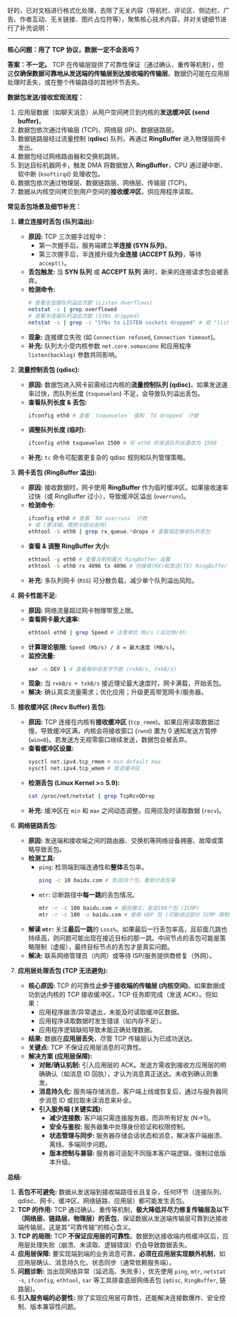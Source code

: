 
好的，已对文档进行格式化处理，去除了无关内容（导航栏、评论区、侧边栏、广告、作者互动、无关链接、图片占位符等），聚焦核心技术内容，并对关键细节进行了补充说明：

---

**核心问题：用了 TCP 协议，数据一定不会丢吗？**

**答案：不一定。** TCP 在传输层提供了可靠性保证（通过确认、重传等机制），但这**仅确保数据可靠地从发送端的传输层到达接收端的传输层**。数据仍可能在应用层处理时丢失，或在整个传输路径的其他环节丢失。

**数据包发送/接收宏观流程：**
1.  应用层数据（如聊天消息）从用户空间拷贝到内核的**发送缓冲区 (send buffer)**。
2.  数据包依次通过传输层 (TCP)、网络层 (IP)、数据链路层。
3.  数据链路层经过流量控制 (**qdisc**) 队列，再通过 **RingBuffer** 进入物理层网卡发出。
4.  数据包经过网络路由器和交换机跳转。
5.  到达目标机器网卡，触发 DMA 将数据放入 **RingBuffer**，CPU 通过硬中断、软中断 (`ksoftirqd`) 处理收包。
6.  数据包依次通过物理层、数据链路层、网络层、传输层 (TCP)。
7.  数据从内核空间拷贝到用户空间的**接收缓冲区**，供应用程序读取。

**常见丢包场景及细节补充：**

1.  **建立连接时丢包 (队列溢出):**
    *   **原因:** TCP 三次握手过程中：
        *   第一次握手后，服务端建立**半连接 (SYN 队列)**。
        *   第三次握手后，半连接升级为**全连接 (ACCEPT 队列)**，等待 `accept()`。
    *   **丢包触发:** 当 **SYN 队列** 或 **ACCEPT 队列** 满时，新来的连接请求包会被丢弃。
    *   **检测命令:**
        ```bash
        # 查看全连接队列溢出次数 (Listen Overflows)
        netstat -s | grep overflowed
        # 查看半连接队列溢出次数 (SYNs dropped)
        netstat -s | grep -i "SYNs to LISTEN sockets dropped" # 或 "listen queue"
        ```
    *   **现象:** 连接建立失败 (如 `Connection refused`, `Connection timeout`)。
    *   **补充:** 队列大小受内核参数 `net.core.somaxconn` 和应用程序 `listen(backlog)` 参数共同影响。

2.  **流量控制丢包 (qdisc):**
    *   **原因:** 数据包进入网卡前需经过内核的**流量控制队列 (qdisc)**。如果发送速率过快，而队列长度 (`txqueuelen`) 不足，会导致队列溢出丢包。
    *   **查看队列长度 & 丢包:**
        ```bash
        ifconfig eth0 # 查看 `txqueuelen` 值和 `TX dropped` 计数
        ```
    *   **调整队列长度 (临时):**
        ```bash
        ifconfig eth0 txqueuelen 1500 # 将 eth0 的发送队列长度改为 1500
        ```
    *   **补充:** `tc` 命令可配置更复杂的 qdisc 规则和队列管理策略。

3.  **网卡丢包 (RingBuffer 溢出):**
    *   **原因:** 接收数据时，网卡使用 **RingBuffer** 作为临时缓冲区。如果接收速率过快（或 RingBuffer 过小），导致缓冲区溢出 (`overruns`)。
    *   **检测命令:**
        ```bash
        ifconfig eth0 # 查看 `RX overruns` 计数
        # 或 (更详细，需网卡驱动支持)
        ethtool -S eth0 | grep rx_queue.*drops # 查看指定接收队列丢包
        ```
    *   **查看 & 调整 RingBuffer 大小:**
        ```bash
        ethtool -g eth0 # 查看当前和最大 RingBuffer 设置
        ethtool -G eth0 rx 4096 tx 4096 # 将接收(RX)和发送(TX) RingBuffer 设为 4096
        ```
    *   **补充:** 多队列网卡 (`RSS`) 可分散负载，减少单个队列溢出风险。

4.  **网卡性能不足:**
    *   **原因:** 网络流量超过网卡物理带宽上限。
    *   **查看网卡最大速率:**
        ```bash
        ethtool eth0 | grep Speed # 注意单位 Mb/s (兆比特/秒)
        ```
    *   **计算理论极限:** `Speed (Mb/s) / 8 = 最大速度 (MB/s)`。
    *   **监控流量:**
        ```bash
        sar -n DEV 1 # 查看每秒收发字节数 (rxkB/s, txkB/s)
        ```
    *   **现象:** 当 `rxkB/s + txkB/s` 接近理论最大速度时，网卡满载，开始丢包。
    *   **解决:** 确认真实流量需求；优化应用；升级更高带宽网卡/服务器。

5.  **接收缓冲区 (Recv Buffer) 丢包:**
    *   **原因:** TCP 连接在内核有**接收缓冲区** (`tcp_rmem`)。如果应用读取数据过慢，导致缓冲区满，内核会将接收窗口 (`rwnd`) 置为 0 通知发送方暂停 (`win=0`)。若发送方无视零窗口继续发送，数据包会被丢弃。
    *   **查看缓冲区设置:**
        ```bash
        sysctl net.ipv4.tcp_rmem # min default max
        sysctl net.ipv4.tcp_wmem # 发送缓冲区
        ```
    *   **检测丢包 (Linux Kernel >= 5.9):**
        ```bash
        cat /proc/net/netstat | grep TcpRcvQDrop
        ```
    *   **补充:** 缓冲区在 `min` 和 `max` 之间动态调整。应用应及时读取数据 (`recv`)。

6.  **网络链路丢包:**
    *   **原因:** 发送端和接收端之间的路由器、交换机等网络设备拥塞、故障或策略导致丢包。
    *   **检测工具:**
        *   `ping`: 检测端到端连通性和**整体**丢包率。
            ```bash
            ping -c 10 baidu.com # 发送10个包，看统计丢包率
            ```
        *   `mtr`: 诊断路径中**每一跳**的丢包情况。
            ```bash
            mtr -r -c 100 baidu.com # 报告模式，发送100个包 (ICMP)
            mtr -r -c 100 -u baidu.com # 使用 UDP 包 (可能绕过部分 ICMP 限制)
            ```
    *   **解读 `mtr`:** 关注**最后一跳**的 `Loss%`。如果最后一行丢包率高，且前面几跳也持续高，则问题可能出现在接近目标的那一跳。中间节点的丢包可能是策略限制（虚报），最终目标节点的丢包才是真实问题。
    *   **解决:** 联系网络管理员（内网）或等待 ISP/服务提供商修复（外网）。

7.  **应用层处理丢包 (TCP 无法避免):**
    *   **核心原因:** TCP 的可靠性**止步于接收端的传输层 (内核空间)**。如果数据成功到达内核的 TCP 接收缓冲区，TCP 任务即完成（发送 ACK）。但如果：
        *   应用程序崩溃/异常退出，未能及时读取缓冲区数据。
        *   应用程序读取数据时发生错误（如内存不足）。
        *   应用程序逻辑缺陷导致未能正确处理数据。
    *   **结果:** 数据在**应用层丢失**，尽管 TCP 传输层认为已成功送达。
    *   **关键点:** TCP 不保证应用层消息的可靠性。
    *   **解决方案 (应用层保障):**
        *   **对账/确认机制:** 引入应用层的 ACK。发送方需收到接收方应用层的明确确认（如消息 ID 回执），才认为消息真正送达。未收到确认则重发。
        *   **消息持久化:** 服务端存储消息。客户端上线或恢复后，通过与服务器同步消息 ID 或拉取未读消息来补全。
        *   **引入服务端 (关键实践):**
            *   **减少连接数:** 客户端只需连接服务器，而非所有好友 (N->1)。
            *   **安全与鉴权:** 服务器集中处理身份验证和权限控制。
            *   **状态管理与同步:** 服务器存储会话状态和消息，解决客户端崩溃、离线、多端同步问题。
            *   **版本控制与兼容:** 服务器可适配不同版本客户端逻辑，强制过低版本升级。

**总结:**

1.  **丢包不可避免:** 数据从发送端到接收端路径长且复杂，任何环节（连接队列、qdisc、网卡、缓冲区、网络链路、应用层）都可能发生丢包。
2.  **TCP 的作用:** TCP 通过确认、重传等机制，**极大降低并尽力修复传输层及以下（网络层、链路层、物理层）的丢包**，保证数据从发送端传输层可靠到达接收端传输层。这是其“可靠传输”的核心含义。
3.  **TCP 的局限:** TCP **不保证应用层的可靠性**。数据到达接收端内核缓冲区后，应用层处理失败（崩溃、未读取、逻辑错误）仍会导致数据丢失。
4.  **应用层保障:** 要实现端到端的业务消息可靠，**必须在应用层实现额外机制**，如应用层确认、消息持久化、状态同步（通常依赖服务端）。
5.  **问题诊断:** 当出现网络异常（延迟高、失败多），优先使用 `ping`, `mtr`, `netstat -s`, `ifconfig`, `ethtool`, `sar` 等工具排查底层网络丢包 (`qdisc`, `RingBuffer`, 链路层)。
6.  **引入服务端的必要性:** 除了实现应用层可靠性，还能解决连接数爆炸、安全控制、版本兼容性问题。
